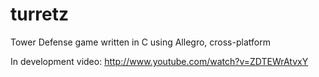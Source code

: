 turretz
=======

Tower Defense game written in C using Allegro, cross-platform


In development video: http://www.youtube.com/watch?v=ZDTEWrAtvxY

